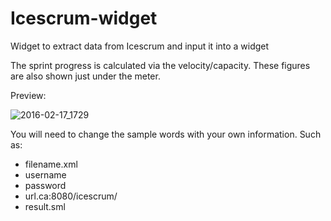 # Icescrum-widget
Widget to extract data from Icescrum and input it into a widget

The sprint progress is calculated via the velocity/capacity. These figures are also shown just under the meter.

Preview:

![2016-02-17_1729](https://cloud.githubusercontent.com/assets/17084462/13145226/4783704e-d61d-11e5-9d56-5a74e0fdf2ae.png)



You will need to change the sample words with your own information. Such as:
- filename.xml
- username
- password
- url.ca:8080/icescrum/
- result.sml
